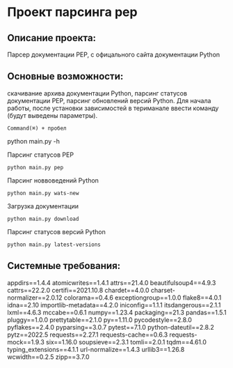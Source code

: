 # Проект парсинга pep


## Описание проекта:
Парсер документации PEP, c офицального сайта документации Python

## Основные возможности:

скачивание архива документации Python, парсинг статусов документации PEP, парсинг обновлений версий Python. 
Для начала работы, после установки зависимостей в териманале 
ввести команду (будут выведены параметры).


	Command(⌘) + пробел




python main.py -h

Парсинг статусов PEP
```
python main.py pep
```
Парсинг новвоведений Python
```
python main.py wats-new
```
Загрузка документации
```
python main.py download
```
Парсинг статусов версий Python
```
python main.py latest-versions
```
## Системные требования:
appdirs==1.4.4
atomicwrites==1.4.1
attrs==21.4.0
beautifulsoup4==4.9.3
cattrs==22.2.0
certifi==2021.10.8
chardet==4.0.0
charset-normalizer==2.0.12
colorama==0.4.6
exceptiongroup==1.0.0
flake8==4.0.1
idna==2.10
importlib-metadata==4.2.0
iniconfig==1.1.1
itsdangerous==2.1.1
lxml==4.6.3
mccabe==0.6.1
numpy==1.23.4
packaging==21.3
pandas==1.5.1
pluggy==1.0.0
prettytable==2.1.0
py==1.11.0
pycodestyle==2.8.0
pyflakes==2.4.0
pyparsing==3.0.7
pytest==7.1.0
python-dateutil==2.8.2
pytz==2022.5
requests==2.27.1
requests-cache==0.6.3
requests-mock==1.9.3
six==1.16.0
soupsieve==2.3.1
tomli==2.0.1
tqdm==4.61.0
typing_extensions==4.1.1
url-normalize==1.4.3
urllib3==1.26.8
wcwidth==0.2.5
zipp==3.7.0


